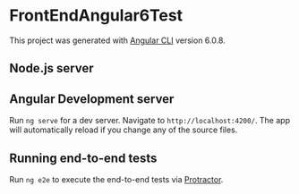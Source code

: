 # FrontEndAngular6Test


This project was generated with [Angular CLI](https://github.com/angular/angular-cli) version 6.0.8.

## Node.js server


## Angular Development server

Run `ng serve` for a dev server. Navigate to `http://localhost:4200/`. The app will automatically reload if you change any of the source files.

## Running end-to-end tests

Run `ng e2e` to execute the end-to-end tests via [Protractor](http://www.protractortest.org/).